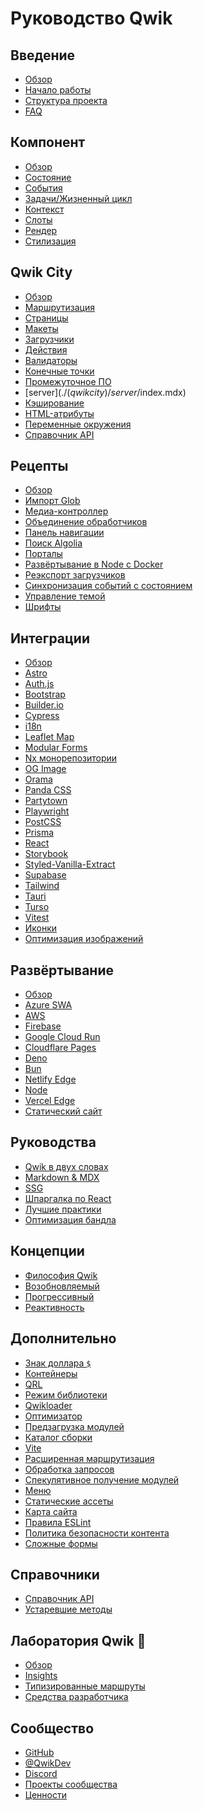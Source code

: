 # Руководство Qwik

## Введение

- [Обзор](./(qwik)/index.mdx)
- [Начало работы](./(qwik)/getting-started/index.mdx)
- [Структура проекта](./(qwikcity)/project-structure/index.mdx)
- [FAQ](./(qwik)/faq/index.mdx)

## Компонент

- [Обзор](./(qwik)/components/overview/index.mdx)
- [Состояние](./(qwik)/components/state/index.mdx)
- [События](./(qwik)/components/events/index.mdx)
- [Задачи/Жизненный цикл](./(qwik)/components/tasks/index.mdx)
- [Контекст](./(qwik)/components/context/index.mdx)
- [Слоты](./(qwik)/components/slots/index.mdx)
- [Рендер](./(qwik)/components/rendering/index.mdx)
- [Стилизация](./(qwik)/components/styles/index.mdx)

## Qwik City

- [Обзор](./(qwikcity)/qwikcity/index.mdx)
- [Маршрутизация](./(qwikcity)/routing/index.mdx)
- [Страницы](./(qwikcity)/pages/index.mdx)
- [Макеты](./(qwikcity)/layout/index.mdx)
- [Загрузчики](./(qwikcity)/route-loader/index.mdx)
- [Действия](./(qwikcity)/action/index.mdx)
- [Валидаторы](./(qwikcity)/validator/index.mdx)
- [Конечные точки](./(qwikcity)/endpoints/index.mdx)
- [Промежуточное ПО](./(qwikcity)/middleware/index.mdx)
- [server$](./(qwikcity)/server$/index.mdx)
- [Кэширование](./(qwikcity)/caching/index.mdx)
- [HTML-атрибуты](./(qwikcity)/html-attributes/index.mdx)
- [Переменные окружения](./(qwikcity)/env-variables/index.mdx)
- [Справочник API](./(qwikcity)/api/index.mdx)

## Рецепты

- [Обзор](./cookbook/index.mdx)
- [Импорт Glob](./cookbook/glob-import/index.mdx)
- [Медиа-контроллер](./cookbook/mediaController/index.mdx)
- [Объединение обработчиков](./cookbook/combine-request-handlers/index.mdx)
- [Панель навигации](./cookbook/nav-link/index.mdx)
- [Поиск Algolia](./cookbook/algolia-search/index.mdx)
- [Порталы](./cookbook/portals/index.mdx)
- [Развёртывание в Node с Docker](./cookbook/node-docker-deploy/index.mdx)
- [Реэкспорт загрузчиков](./cookbook/re-exporting-loaders/index.mdx)
- [Синхронизация событий с состоянием](./cookbook/sync-events/index.mdx)
- [Управление темой](./cookbook/theme-management/index.mdx)
- [Шрифты](./cookbook/fonts/index.mdx)

## Интеграции

- [Обзор](integrations/index.mdx)
- [Astro](integrations/astro/index.mdx)
- [Auth.js](integrations/authjs/index.mdx)
- [Bootstrap](integrations/bootstrap/index.mdx)
- [Builder.io](integrations/builderio/index.mdx)
- [Cypress](integrations/cypress/index.mdx)
- [i18n](integrations/i18n/index.mdx)
- [Leaflet Map](integrations/leaflet-map/index.mdx)
- [Modular Forms](integrations/modular-forms/index.mdx)
- [Nx монорепозитории](integrations/nx/index.mdx)
- [OG Image](integrations/og-img/index.mdx)
- [Orama](integrations/orama/index.mdx)
- [Panda CSS](integrations/panda-css/index.mdx)
- [Partytown](integrations/partytown/index.mdx)
- [Playwright](integrations/playwright/index.mdx)
- [PostCSS](integrations/postcss/index.mdx)
- [Prisma](integrations/prisma/index.mdx)
- [React](integrations/react/index.mdx)
- [Storybook](integrations/storybook/index.mdx)
- [Styled-Vanilla-Extract](integrations/styled-vanilla-extract/index.mdx)
- [Supabase](integrations/supabase/index.mdx)
- [Tailwind](integrations/tailwind/index.mdx)
- [Tauri](integrations/tauri/index.mdx)
- [Turso](integrations/turso/index.mdx)
- [Vitest](integrations/vitest/index.mdx)
- [Иконки](integrations/icons/index.mdx)
- [Оптимизация изображений](integrations/image-optimization/index.mdx)

## Развёртывание

- [Обзор](deployments/index.mdx)
- [Azure SWA](deployments/azure-swa/index.mdx)
- [AWS](deployments/aws-lambda/index.mdx)
- [Firebase](deployments/firebase/index.mdx)
- [Google Cloud Run](deployments/gcp-cloud-run/index.mdx)
- [Cloudflare Pages](deployments/cloudflare-pages/index.mdx)
- [Deno](deployments/deno/index.mdx)
- [Bun](deployments/bun/index.mdx)
- [Netlify Edge](deployments/netlify-edge/index.mdx)
- [Node](deployments/node/index.mdx)
- [Vercel Edge](deployments/vercel-edge/index.mdx)
- [Статический сайт](deployments/static/index.mdx)

## Руководства

- [Qwik в двух словах](./(qwikcity)/guides/qwik-nutshell/index.mdx)
- [Markdown & MDX](./(qwikcity)/guides/mdx/index.mdx)
- [SSG](./(qwikcity)/guides/static-site-generation/index.mdx)
- [Шпаргалка по React](./(qwikcity)/guides/react-cheat-sheet/index.mdx)
- [Лучшие практики](./(qwikcity)/guides/best-practices/index.mdx)
- [Оптимизация бандла](./(qwikcity)/guides/bundle/index.mdx)

## Концепции

- [Философия Qwik](./(qwik)/concepts/think-qwik/index.mdx)
- [Возобновляемый](./(qwik)/concepts/resumable/index.mdx)
- [Прогрессивный](./(qwik)/concepts/progressive/index.mdx)
- [Реактивность](./(qwik)/concepts/reactivity/index.mdx)

## Дополнительно

- [Знак доллара `$`](./(qwik)/advanced/dollar/index.mdx)
- [Контейнеры](./(qwik)/advanced/containers/index.mdx)
- [QRL](./(qwik)/advanced/qrl/index.mdx)
- [Режим библиотеки](./(qwik)/advanced/library/index.mdx)
- [Qwikloader](./(qwik)/advanced/qwikloader/index.mdx)
- [Оптимизатор](./(qwik)/advanced/optimizer/index.mdx)
- [Предзагрузка модулей](./(qwik)/advanced/modules-prefetching/index.mdx)
- [Каталог сборки](./(qwik)/advanced/custom-build-dir/index.mdx)
- [Vite](./(qwik)/advanced/vite/index.mdx)
- [Расширенная маршрутизация](./(qwikcity)/advanced/routing/index.mdx)
- [Обработка запросов](./(qwikcity)/advanced/request-handling/index.mdx)
- [Спекулятивное получение модулей](./(qwikcity)/advanced/speculative-module-fetching/index.mdx)
- [Меню](./(qwikcity)/advanced/menu/index.mdx)
- [Статические ассеты](./(qwikcity)/advanced/static-assets/index.mdx)
- [Карта сайта](./(qwikcity)/advanced/sitemaps/index.mdx)
- [Правила ESLint](./(qwik)/advanced/eslint/index.mdx)
- [Политика безопасности контента](./(qwikcity)/advanced/content-security-policy/index.mdx)
- [Сложные формы](./(qwikcity)/advanced/complex-forms/index.mdx)

## Справочники

- [Справочник API](../api/)
- [Устаревшие методы](./(qwik)/deprecated-features/index.mdx)

## Лаборатория Qwik 🧪

- [Обзор](./labs/index.mdx)
- [Insights](./labs/insights/index.mdx)
- [Типизированные маршруты](./labs/typed-routes/index.mdx)
- [Средства разработчика](./labs/devtools/index.mdx)

## Сообщество

- [GitHub](https://github.com/BuilderIO/qwik)
- [@QwikDev](https://twitter.com/QwikDev)
- [Discord](https://qwik.builder.io/chat)
- [Проекты сообщества](../community/projects/index.mdx)
- [Ценности](../community/values/index.mdx)
